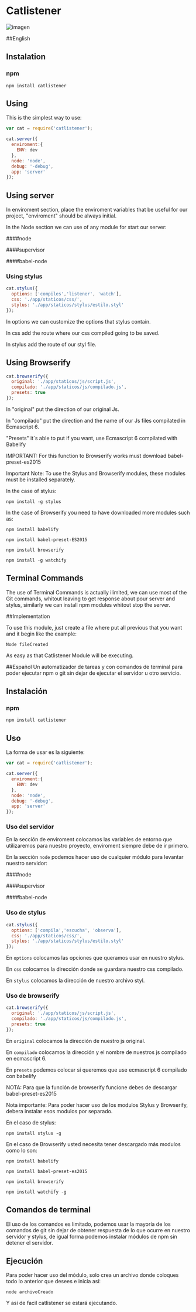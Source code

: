 # Catlistener
![imagen](https://raw.githubusercontent.com/kimvex/tweet-service/master/chalistener.png)

##English
## Instalation

### npm

`npm install catlistener`

## Using 

This is the simplest way to use:
```js
var cat = require('catlistener');

cat.server({
  enviroment:{
    ENV: dev
  },
  node: 'node',
  debug: '-debug',
  app: 'server'
});

```
## Using server

In enviroment section, place the enviroment variables that be useful for our project, "enviroment" should be always initial.


In the Node section we can use of any module for start our server: 

####node

####supervisor

####babel-node


### Using stylus
```js
cat.stylus({
  options: ['compiles','listener', 'watch'],
  css: './app/staticos/css/',
  stylus: './app/staticos/stylus/estilo.styl'
});
```
In options we can customize the options that stylus contain.

In css add the route where our css compiled going to be saved.

In stylus add the route of our styl file.

## Using Browserify
```js
cat.browserify({
  original: './app/staticos/js/script.js',
  compilado: './app/staticos/js/compilado.js',
  presets: true
});
```
In "original" put the direction of our original Js.

In "compilado" put the direction and the name of our Js files compilated in Ecmascript 6.

"Presets" it´s able to put if you want, use Ecmascript 6 compilated with Babelify

IMPORTANT: For this function to Browserify works must download babel-preset-es2015

Important Note: To use the Stylus and Browserify modules, these modules must be installed separately.

In the case of stylus:

`npm install -g stylus`

In the case of Browserify you need to have downloaded more modules such as:

`npm install babelify`

`npm install babel-preset-ES2015`

`npm install browserify`

`npm install -g watchify`

## Terminal Commands 

The use of Terminal Commands is actually ilimited, we can use most of the Git commands, whitout leaving to get response about pour server and stylus, similarly we can install npm modules whitout stop the server.

##Implementation

To use this module, just create a file where put all previous that you want and it begin like the example:

```
Node fileCreated
```

As easy as that Catlistener Module will be executing.

##Español
Un automatizador de tareas y con comandos de terminal para poder ejecutar npm o git sin dejar de ejecutar el servidor u otro servicio.

## Instalación

### npm

`npm install catlistener`

## Uso

La forma de usar es la siguiente:
```js
var cat = require('catlistener');

cat.server({
  enviroment:{
    ENV: dev
  },
  node: 'node',
  debug: '-debug',
  app: 'server'
});

```

### Uso del servidor

En la sección de enviroment colocamos las variables de entorno que utilizaremos para nuestro proyecto, enviroment siempre debe de ir primero.

En la sección `node` podemos hacer uso de cualquier módulo para levantar nuestro servidor:

####node

####supervisor

####babel-node


### Uso de stylus
```js
cat.stylus({
  options: ['compila','escucha', 'observa'],
  css: './app/staticos/css/',
  stylus: './app/staticos/stylus/estilo.styl'
});
```
En `options` colocamos las opciones que queramos usar en nuestro stylus.

En `css` colocamos la dirección donde se guardara nuestro css compilado.

En `stylus` colocamos la dirección de nuestro archivo styl.

### Uso de browserify
```js
cat.browserify({
  original: './app/staticos/js/script.js',
  compilado: './app/staticos/js/compilado.js',
  presets: true
});
```
En `original` colocamos la dirección de nuestro js original.

En `compilado` colocamos la dirección y el nombre de nuestros js compilado en ecmascript 6.

En `presets` podemos colocar si queremos que use ecmascript 6 compilado con babelify

NOTA: Para que la función de browserify funcione debes de descargar babel-preset-es2015

Nota importante: Para poder hacer uso de los modulos Stylus y Browserify, debera instalar esos modulos por separado.

En el caso de stylus:

`npm install stylus -g`

En el caso de Browserify usted necesita tener descargado más modulos como lo son:

`npm install babelify`

`npm install babel-preset-es2015`

`npm install browserify`

`npm install watchify -g`

## Comandos de terminal

El uso de los comandos es limitado, podemos usar la mayoría de los comandos de git sin dejar de obtener respuesta de lo que ocurre en nuestro servidor y stylus, de igual forma podemos instalar módulos de npm sin detener el servidor.

## Ejecución

Para poder hacer uso del módulo, solo crea un archivo donde coloques todo lo anterior que desees e inicia así:

```
node archivoCreado
```

Y asi de facil catlistener se estará ejecutando.
